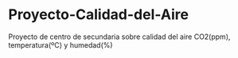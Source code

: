 # Proyecto-Calidad-del-Aire
Proyecto de centro de secundaria sobre calidad del aire CO2(ppm), temperatura(ºC) y humedad(%)
